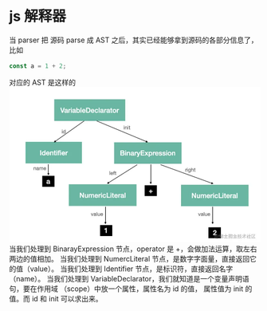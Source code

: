 # js 解释器
当 parser 把 源码 parse 成 AST 之后，其实已经能够拿到源码的各部分信息了，比如
```js
const a = 1 + 2;
```
对应的 AST 是这样的
![image](./info.png)
当我们处理到 BinarayExpression 节点，operator 是 +，会做加法运算，取左右两边的值相加。
当我们处理到 NumercLiteral 节点，是数字字面量，直接返回它的值（value）。
当我们处理到 Identifier 节点，是标识符，直接返回名字（name）。
当我们处理到 VariableDeclarator，我们就知道是一个变量声明语句，要在作用域 （scope）中放一个属性，属性名为 id 的值， 属性值为 init 的值。而 id 和 init 可以求出来。

